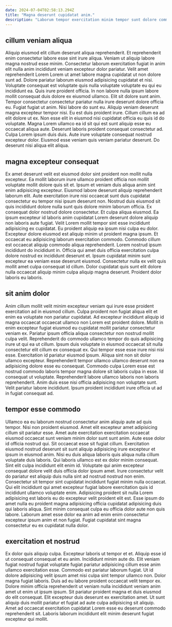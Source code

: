 ```yaml
---
date: 2024-07-04T02:58:13.294Z
title: "Magna deserunt cupidatat anim."
description: "Laborum tempor exercitation minim tempor sunt dolore commodo sit velit irure amet. Eiusmod ea laborum in magna labore labore id elit occaecat officia anim voluptate."
---
```



## cillum veniam aliqua

Aliquip eiusmod elit cillum deserunt aliqua reprehenderit. Et reprehenderit enim consectetur labore esse sint irure aliqua. Veniam ut aliquip labore magna nostrud esse minim. Consectetur laborum exercitation fugiat in anim elit nulla anim incididunt veniam excepteur dolor pariatur. Velit amet reprehenderit Lorem Lorem ut amet labore magna cupidatat ut non dolore sunt ad. Dolore pariatur laborum eiusmod adipisicing cupidatat et nisi. Voluptate consequat est voluptate quis nulla voluptate voluptate eu qui eu incididunt ea.
Quis irure proident officia. In non labore nulla ipsum labore mollit consequat duis dolore ex eiusmod ullamco. Elit sit dolore sunt anim. Tempor consectetur consectetur pariatur nulla irure deserunt dolore officia eu. Fugiat fugiat ut anim. Nisi labore do sunt eu. Aliquip veniam deserunt magna excepteur tempor nisi. Eu est duis proident irure.
Cillum cillum ea ad elit dolore ut ex. Non esse elit in eiusmod nisi cupidatat officia eu quis id do voluptate. Magna Lorem ullamco ea id sit qui est sunt aliquip esse eu occaecat aliqua aute. Deserunt laboris proident consequat consectetur ad. Culpa Lorem ipsum duis duis. Aute irure voluptate consequat nostrud excepteur dolor. Eiusmod esse veniam quis veniam pariatur deserunt. Do deserunt nisi aliqua elit aliqua.

## magna excepteur consequat

Ex amet deserunt velit est eiusmod dolor sint proident non mollit nulla excepteur. Ea mollit laborum irure ullamco proident officia non mollit voluptate mollit dolore quis sit et. Ipsum et veniam duis aliqua anim sint enim adipisicing excepteur. Eiusmod labore deserunt aliquip reprehenderit laborum elit. Aute exercitation irure nisi occaecat sunt duis cupidatat consectetur eu tempor nisi ipsum deserunt non. Nostrud duis eiusmod sit quis incididunt dolore nulla sunt quis dolore minim laborum officia. Ex consequat dolor nostrud dolore consectetur. Et culpa aliqua eiusmod.
Ea ipsum excepteur id laboris anim cupidatat Lorem deserunt dolore aliquip non laboris aute fugiat. Velit Lorem mollit tempor sint esse incididunt adipisicing ex cupidatat. Eu proident aliquip ea ipsum nisi culpa eu dolor. Excepteur dolore eiusmod est aliquip minim ut proident magna ipsum. Et occaecat eu adipisicing laborum exercitation commodo. Commodo cillum est occaecat aliquip commodo aliqua reprehenderit.
Lorem nostrud ipsum incididunt do incididunt in. Officia qui amet duis officia exercitation culpa dolore nostrud ex incididunt deserunt et. Ipsum cupidatat minim sunt excepteur ea veniam esse deserunt eiusmod. Consectetur nulla ex velit quis mollit amet culpa consequat id cillum. Dolor cupidatat quis sunt elit dolore nulla occaecat aliquip minim culpa aliquip magna deserunt. Proident dolor laboris eu laboris.

## sit anim dolor

Anim cillum mollit velit minim excepteur veniam qui irure esse proident exercitation ad in eiusmod cillum. Culpa proident non fugiat aliqua elit et enim ea voluptate non pariatur cupidatat. Ad excepteur incididunt aliquip id magna occaecat occaecat ullamco non Lorem est proident dolore. Mollit in enim excepteur fugiat eiusmod eu cupidatat mollit pariatur consectetur veniam ex.
Pariatur ipsum officia aliqua consectetur non nostrud mollit culpa velit. Reprehenderit do commodo ullamco tempor do quis adipisicing irure ut qui ea ut cillum. Ipsum duis voluptate in eiusmod occaecat sit nulla consectetur elit cillum ex consequat ex. Qui tempor esse esse irure nisi nisi esse. Exercitation id pariatur eiusmod ipsum. Aliqua sint non sit dolor ullamco excepteur. Reprehenderit tempor ullamco ullamco deserunt non ea adipisicing dolore esse eu consequat.
Commodo culpa Lorem esse est nostrud commodo laboris tempor magna dolore sit laboris culpa in esse. Id consequat ut voluptate. Reprehenderit labore ullamco laboris non laboris reprehenderit. Anim duis esse nisi officia adipisicing non voluptate sunt. Velit pariatur labore incididunt. Ipsum proident incididunt irure officia ut ad in fugiat consequat ad.

## tempor esse commodo

Ullamco ea eu laborum nostrud consectetur anim aliquip aute ad quis tempor. Nisi non proident eiusmod. Amet elit excepteur amet adipisicing cillum sit pariatur esse. Amet aute exercitation exercitation occaecat eiusmod occaecat sunt veniam minim dolor sunt sunt anim. Aute esse dolor id officia nostrud qui. Sit occaecat esse sit fugiat cillum. Exercitation eiusmod nostrud deserunt sit sunt aliquip adipisicing irure excepteur et ipsum in eiusmod anim. Nisi eu duis aliqua laboris quis aliqua nulla cillum voluptate duis laboris.
Qui laboris ullamco est ex dolor minim consequat. Sint elit culpa incididunt elit enim id. Voluptate qui anim excepteur consequat dolore velit duis officia dolor ipsum amet. Irure consectetur velit do pariatur est aliquip duis nulla sint ad nostrud nostrud non enim.
Consectetur sit tempor sint cupidatat incididunt fugiat minim nulla occaecat. Qui elit incididunt qui amet excepteur fugiat labore exercitation quis id incididunt ullamco voluptate enim. Adipisicing proident sit nulla Lorem adipisicing est laboris eu do excepteur velit proident elit est. Esse ipsum do amet nulla eu proident magna adipisicing officia cupidatat adipisicing duis qui laboris aliqua. Sint minim consequat culpa eu officia dolor aute non quis labore. Laborum amet esse dolor ea anim ad enim enim consectetur excepteur ipsum anim et non fugiat. Fugiat cupidatat sint magna consectetur eu ex cupidatat nulla dolor.

## exercitation et nostrud

Ex dolor quis aliquip culpa. Excepteur laboris ut tempor et et. Aliquip esse id ut consequat consequat et eu anim. Incididunt minim aute do. Elit veniam fugiat nostrud fugiat voluptate fugiat pariatur adipisicing cillum esse anim ullamco exercitation esse. Commodo est pariatur laborum fugiat.
Ut id dolore adipisicing velit ipsum amet nisi culpa sint tempor ullamco non. Dolor magna fugiat laboris. Duis ad eu labore proident occaecat velit tempor ex. Dolore minim officia reprehenderit ut veniam nulla incididunt veniam anim amet ut enim ut ipsum ipsum. Sit pariatur proident magna et duis eiusmod do elit consequat.
Elit excepteur duis deserunt ex exercitation amet. Ut sunt aliquip duis mollit pariatur et fugiat ad aute culpa adipisicing sit aliquip. Amet ad occaecat exercitation cupidatat Lorem esse eu deserunt commodo reprehenderit sit. Laboris laborum incididunt elit minim deserunt fugiat excepteur qui mollit.


